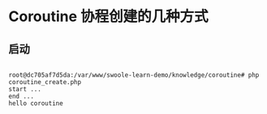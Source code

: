 # Coroutine 协程创建的几种方式

## 启动

```shell

root@dc705af7d5da:/var/www/swoole-learn-demo/knowledge/coroutine# php coroutine_create.php
start ...
end ...
hello coroutine

```
